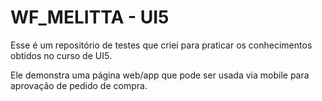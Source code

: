 # WF_MELITTA - UI5

Esse é um repositório de testes que criei para praticar os conhecimentos obtidos no curso de UI5.

Ele demonstra uma página web/app que pode ser usada via mobile para aprovação de pedido de compra.
